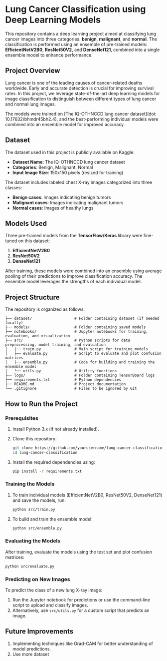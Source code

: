 # Lung Cancer Classification using Deep Learning Models

This repository contains a deep learning project aimed at classifying lung cancer images into three categories: **benign**, **malignant**, and **normal**. The classification is performed using an ensemble of pre-trained models: **EfficientNetV2B0**, **ResNet50V2**, and **DenseNet121**, combined into a single ensemble model to enhance performance.

## Project Overview

Lung cancer is one of the leading causes of cancer-related deaths worldwide. Early and accurate detection is crucial for improving survival rates. In this project, we leverage state-of-the-art deep learning models for image classification to distinguish between different types of lung cancer and normal lung images.

The models were trained on [The IQ-OTHNCCD lung cancer dataset](doi: 10.17632/bhmdr45bh2.4), and the best-performing individual models were combined into an ensemble model for improved accuracy.

## Dataset

The dataset used in this project is publicly available on Kaggle:

- **Dataset Name**: The IQ-OTHNCCD lung cancer dataset
- **Categories**: Benign, Malignant, Normal
- **Input Image Size**: 150x150 pixels (resized for training)
  
The dataset includes labeled chest X-ray images categorized into three classes:
- **Benign cases**: Images indicating benign tumors
- **Malignant cases**: Images indicating malignant tumors
- **Normal cases**: Images of healthy lungs

## Models Used

Three pre-trained models from the **TensorFlow/Keras** library were fine-tuned on this dataset:
1. **EfficientNetV2B0**
2. **ResNet50V2**
3. **DenseNet121**

After training, these models were combined into an ensemble using average pooling of their predictions to improve classification accuracy. The ensemble model leverages the strengths of each individual model.

## Project Structure

The repository is organized as follows:

```
├── dataset/                   # Folder containing dataset (if needed locally)
├── models/                    # Folder containing saved models
├── notebooks/                 # Jupyter notebooks for training, evaluation, and visualization
├── src/                       # Python scripts for data preprocessing, model training, and evaluation
│   ├── train.py               # Main script for training models
│   ├── evaluate.py            # Script to evaluate and plot confusion matrices
│   ├── ensemble.py            # Code for building and training the ensemble model
│   └── utils.py               # Utility functions
├── logs/                      # Folder containing TensorBoard logs
├── requirements.txt           # Python dependencies
├── README.md                  # Project documentation
└── .gitignore                 # Files to be ignored by Git
```

## How to Run the Project

### Prerequisites

1. Install Python 3.x (if not already installed).
2. Clone this repository:
   ```bash
   git clone https://github.com/yourusername/lung-cancer-classification.git
   cd lung-cancer-classification
   ```

3. Install the required dependencies using:
   ```bash
   pip install -r requirements.txt
   ```

### Training the Models

1. To train individual models (EfficientNetV2B0, ResNet50V2, DenseNet121) and save the models, run:
   ```bash
   python src/train.py
   ```

2. To build and train the ensemble model:
   ```bash
   python src/ensemble.py
   ```

### Evaluating the Models

After training, evaluate the models using the test set and plot confusion matrices:
```bash
python src/evaluate.py
```

### Predicting on New Images

To predict the class of a new lung X-ray image:
1. Run the Jupyter notebook for predictions or use the command-line script to upload and classify images.
2. Alternatively, use `src/utils.py` for a custom script that predicts an image.


## Future Improvements

1. Implementing techniques like Grad-CAM for better understanding of model predictions.
2. Use more dataset 

